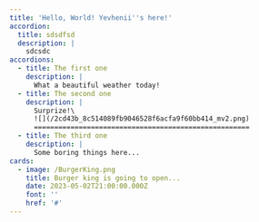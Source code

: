 ```yaml
---
title: 'Hello, World! Yevhenii''s here!'
accordion:
  title: sdsdfsd
  description: |
    sdcsdc
accordions:
  - title: The first one
    description: |
      What a beautiful weather today!
  - title: The second one
    description: |
      Surprize!\
      ![](/2cd43b_8c514089fb9046528f6acfa9f60bb414_mv2.png)
      =====================================================
  - title: The third one
    description: |
      Some boring things here...
cards:
  - image: /BurgerKing.png
    title: Burger king is going to open...
    date: 2023-05-02T21:00:00.000Z
    font: ''
    href: '#'
---
```

























